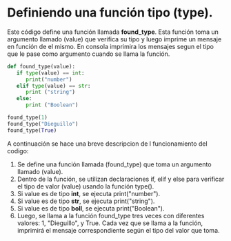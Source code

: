 # Definiendo una función tipo (type). 

Este código define una función llamada **found_type**. Esta función toma un argumento llamado (value) que verifica su tipo y luego imprime un mensaje en función de el mismo. 
En consola imprimira los mensajes segun el tipo que le pase como argumento cuando se llama la función.

```python
def found_type(value):
   if type(value) == int:
      print("number")
   elif type(value) == str:
      print ("string")
   else:
      print ("Boolean")

found_type(1)
found_type("Dieguillo")
found_type(True)
```
A continuación se hace una breve descripcion de l funcionamiento del codigo:

1. Se define una función llamada (found_type) que toma un argumento llamado (value).
2. Dentro de la función, se utilizan declaraciones if, elif y else para verificar el tipo de valor (value) usando la función type().
3. Si value es de tipo **int**, se ejecuta print("number").
4. Si value es de tipo **str**, se ejecuta print("string").
5. Si value es de tipo **boll**, se ejecuta print("Boolean").
6. Luego, se llama a la función found_type tres veces con diferentes valores: 1, "Dieguillo", y True. Cada vez que se llama a la función,
   imprimirá el mensaje correspondiente según el tipo del valor que toma.
